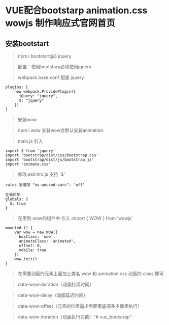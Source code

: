# VUE配合bootstarp animation.css wowjs 制作响应式官网首页

## 安装bootstart  

> npm i bootstart@3 jquery

> 配置：使用bootstarp必须使用jquery

> webpack.base.conf 配置 jquery

```
plugins: [
    new webpack.ProvidePlugin({
      jQuery: "jquery",
      $: "jquery"
    })
]
```

> 安装wow 

> npm i wow  安装wow会默认安装animation

> main.js 引入

```
import $ from 'jquery'
import 'bootstrap/dist/css/bootstrap.css'
import 'bootstrap/dist/js/bootstrap.js'
import 'animate.css'
```

> 修改.eslintrc.js 支持 '$'

```
rules 里增加 "no-unused-vars": 'off'

在最后加 
globals: {
  $: true
}
```

> 在用到 wow的组件中  引入 import { WOW } from 'wowjs'

```
mounted () {
    var wow = new WOW({
      boxClass: 'wow',
      animateClass: 'animated',
      offset: 0,
      mobile: true
    })
    wow.init()
}
```
> 在需要动画的元素上面加上类名 wow 和 animation.css 动画的 class 即可

> data-wow-duration（动画持续时间）

> data-wow-delay（动画延迟时间）

> data-wow-offset（元素的位置露出后距离底部多少像素执行）

> data-wow-iteration（动画执行次数）"# vue_bootstrap" 
